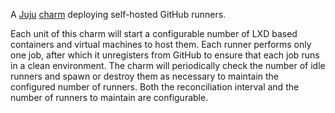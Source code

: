 A [Juju](https://juju.is/) [charm](https://juju.is/docs/olm/charmed-operators) deploying self-hosted GitHub runners.
  
Each unit of this charm will start a configurable number of LXD based containers and virtual machines to host them. Each runner performs only one
job, after which it unregisters from GitHub to ensure that each job runs in a clean environment. The charm will periodically check the number of idle runners and spawn or destroy them as
necessary to maintain the configured number of runners. Both the reconciliation interval and the number of runners to maintain are configurable.

